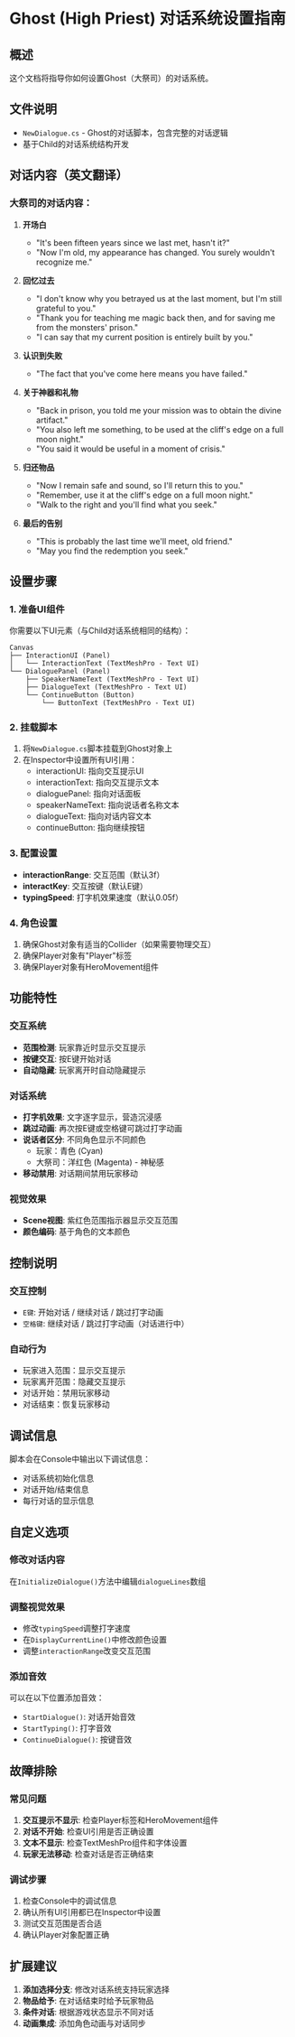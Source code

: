# Ghost (High Priest) 对话系统设置指南

## 概述
这个文档将指导你如何设置Ghost（大祭司）的对话系统。

## 文件说明
- `NewDialogue.cs` - Ghost的对话脚本，包含完整的对话逻辑
- 基于Child的对话系统结构开发

## 对话内容（英文翻译）

### 大祭司的对话内容：
1. **开场白**
   - "It's been fifteen years since we last met, hasn't it?"
   - "Now I'm old, my appearance has changed. You surely wouldn't recognize me."

2. **回忆过去**
   - "I don't know why you betrayed us at the last moment, but I'm still grateful to you."
   - "Thank you for teaching me magic back then, and for saving me from the monsters' prison."
   - "I can say that my current position is entirely built by you."

3. **认识到失败**
   - "The fact that you've come here means you have failed."

4. **关于神器和礼物**
   - "Back in prison, you told me your mission was to obtain the divine artifact."
   - "You also left me something, to be used at the cliff's edge on a full moon night."
   - "You said it would be useful in a moment of crisis."

5. **归还物品**
   - "Now I remain safe and sound, so I'll return this to you."
   - "Remember, use it at the cliff's edge on a full moon night."
   - "Walk to the right and you'll find what you seek."

6. **最后的告别**
   - "This is probably the last time we'll meet, old friend."
   - "May you find the redemption you seek."

## 设置步骤

### 1. 准备UI组件
你需要以下UI元素（与Child对话系统相同的结构）：

```
Canvas
├── InteractionUI (Panel)
│   └── InteractionText (TextMeshPro - Text UI)
└── DialoguePanel (Panel)
    ├── SpeakerNameText (TextMeshPro - Text UI)
    ├── DialogueText (TextMeshPro - Text UI)
    └── ContinueButton (Button)
        └── ButtonText (TextMeshPro - Text UI)
```

### 2. 挂载脚本
1. 将`NewDialogue.cs`脚本挂载到Ghost对象上
2. 在Inspector中设置所有UI引用：
   - interactionUI: 指向交互提示UI
   - interactionText: 指向交互提示文本
   - dialoguePanel: 指向对话面板
   - speakerNameText: 指向说话者名称文本
   - dialogueText: 指向对话内容文本
   - continueButton: 指向继续按钮

### 3. 配置设置
- **interactionRange**: 交互范围（默认3f）
- **interactKey**: 交互按键（默认E键）
- **typingSpeed**: 打字机效果速度（默认0.05f）

### 4. 角色设置
1. 确保Ghost对象有适当的Collider（如果需要物理交互）
2. 确保Player对象有"Player"标签
3. 确保Player对象有HeroMovement组件

## 功能特性

### 交互系统
- **范围检测**: 玩家靠近时显示交互提示
- **按键交互**: 按E键开始对话
- **自动隐藏**: 玩家离开时自动隐藏提示

### 对话系统
- **打字机效果**: 文字逐字显示，营造沉浸感
- **跳过动画**: 再次按E键或空格键可跳过打字动画
- **说话者区分**: 不同角色显示不同颜色
  - 玩家：青色 (Cyan)
  - 大祭司：洋红色 (Magenta) - 神秘感
- **移动禁用**: 对话期间禁用玩家移动

### 视觉效果
- **Scene视图**: 紫红色范围指示器显示交互范围
- **颜色编码**: 基于角色的文本颜色

## 控制说明

### 交互控制
- `E键`: 开始对话 / 继续对话 / 跳过打字动画
- `空格键`: 继续对话 / 跳过打字动画（对话进行中）

### 自动行为
- 玩家进入范围：显示交互提示
- 玩家离开范围：隐藏交互提示
- 对话开始：禁用玩家移动
- 对话结束：恢复玩家移动

## 调试信息

脚本会在Console中输出以下调试信息：
- 对话系统初始化信息
- 对话开始/结束信息
- 每行对话的显示信息

## 自定义选项

### 修改对话内容
在`InitializeDialogue()`方法中编辑`dialogueLines`数组

### 调整视觉效果
- 修改`typingSpeed`调整打字速度
- 在`DisplayCurrentLine()`中修改颜色设置
- 调整`interactionRange`改变交互范围

### 添加音效
可以在以下位置添加音效：
- `StartDialogue()`: 对话开始音效
- `StartTyping()`: 打字音效
- `ContinueDialogue()`: 按键音效

## 故障排除

### 常见问题
1. **交互提示不显示**: 检查Player标签和HeroMovement组件
2. **对话不开始**: 检查UI引用是否正确设置
3. **文本不显示**: 检查TextMeshPro组件和字体设置
4. **玩家无法移动**: 检查对话是否正确结束

### 调试步骤
1. 检查Console中的调试信息
2. 确认所有UI引用都已在Inspector中设置
3. 测试交互范围是否合适
4. 确认Player对象配置正确

## 扩展建议

1. **添加选择分支**: 修改对话系统支持玩家选择
2. **物品给予**: 在对话结束时给予玩家物品
3. **条件对话**: 根据游戏状态显示不同对话
4. **动画集成**: 添加角色动画与对话同步

